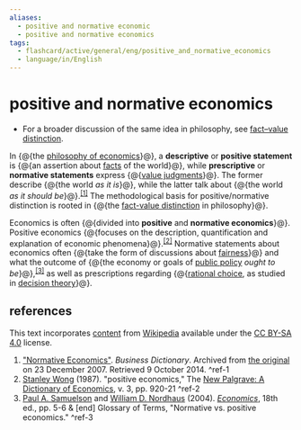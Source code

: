 ```yaml
---
aliases:
  - positive and normative economic
  - positive and normative economics
tags:
  - flashcard/active/general/eng/positive_and_normative_economics
  - language/in/English
---
```


# positive and normative economics

- For a broader discussion of the same idea in philosophy, see [fact–value distinction](fact–value%20distinction.md).

In {@{the [philosophy of economics](philosophy%20and%20economics.md)}@}, a __descriptive__ or __positive statement__ is {@{an assertion about [facts](fact.md) of the world}@}, while __prescriptive__ or __normative statements__ express {@{[value judgments](value%20(ethics%20and%20social%20sciences).md)}@}. The former describe {@{the world _as it is_}@}, while the latter talk about {@{the world _as it should be_}@}.<sup>[\[1\]](#^ref-1)</sup> The methodological basis for positive/normative distinction is rooted in {@{the [fact-value distinction](fact–value%20distinction.md) in philosophy}@}. <!--SR:!2027-01-30,653,330!2028-10-24,1157,350!2027-11-27,879,330!2025-10-08,291,330!2028-10-25,1157,350!2027-11-13,860,330-->

Economics is often {@{divided into __positive__ and __normative economics__}@}. Positive economics {@{focuses on the description, quantification and explanation of economic phenomena}@}.<sup>[\[2\]](#^ref-2)</sup> Normative statements about economics often {@{take the form of discussions about [fairness](equity%20(economics).md)}@} and what the outcome of {@{the economy or goals of [public policy](public%20policy.md) _ought to be_}@},<sup>[\[3\]](#^ref-3)</sup> as well as prescriptions regarding {@{[rational choice](rational%20choice%20theory.md), as studied in [decision theory](decision%20theory.md)}@}. <!--SR:!2025-11-11,317,330!2025-11-09,315,330!2028-10-01,1139,350!2025-09-20,276,330!2025-11-10,316,330-->

## references

This text incorporates [content](https://en.wikipedia.org/wiki/positive_and_normative_economics) from [Wikipedia](Wikipedia.md) available under the [CC BY-SA 4.0](https://creativecommons.org/licenses/by-sa/4.0/) license.

1. ["Normative Economics"](https://web.archive.org/web/20071223145458/http://www.businessdictionary.com/definition/normative-economics.html). _Business Dictionary_. Archived from [the original](http://www.businessdictionary.com/definition/normative-economics.html) on 23 December 2007. Retrieved 9 October 2014. <a id="^ref-1"></a>^ref-1
2. [Stanley Wong](Stanley%20Wong.md) (1987). "positive economics," The [New Palgrave: A Dictionary of Economics](The%20New%20Palgrave%20Dictionary%20of%20Economics.md#The%20New%20Palgrave%20A%20Dictionary%20of%20Economics), v. 3, pp. 920-21 <a id="^ref-2"></a>^ref-2
3. [Paul A. Samuelson](Paul%20Samuelson.md) and [William D. Nordhaus](William%20Nordhaus.md) (2004). _[Economics](economics%20(textbook).md)_, 18th ed., pp. 5-6 & [end] Glossary of Terms, "Normative vs. positive economics." <a id="^ref-3"></a>^ref-3
